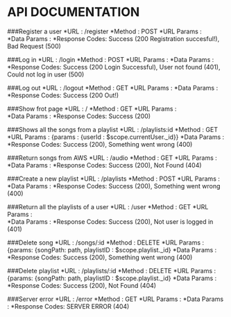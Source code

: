 # API DOCUMENTATION
###Register a user
*URL : /register
*Method : POST
*URL Params :  
*Data Params : 
*Response Codes: Success (200 Registration succesful!), Bad Request (500)

###Log in
*URL : /login
*Method : POST
*URL Params : 
*Data Params :
*Response Codes: Success (200 Login Successful), User not found (401), Could not log in user (500)

###Log out
*URL : /logout
*Method : GET
*URL Params : 
*Data Params :
*Response Codes: Success (200 Out!)

###Show frot page
*URL : /
*Method : GET
*URL Params :  
*Data Params : 
*Response Codes: Success (200)

###Shows all the songs from a playlist
*URL : /playlists:id
*Method : GET
*URL Params :  {params : {userId : $scope.currentUser._id}}
*Data Params : 
*Response Codes: Success (200), Something went wrong (400)

###Return songs from AWS
*URL : /audio
*Method : GET
*URL Params :  
*Data Params : 
*Response Codes: Success (200), Not Found (404)

###Create a new playlist
*URL : /playlists
*Method : POST
*URL Params :  
*Data Params : 
*Response Codes: Success (200), Something went wrong (400)

###Return all the playlists of a user
*URL : /user
*Method : GET
*URL Params :  
*Data Params : 
*Response Codes: Success (200), Not user is logged in (401)

###Delete song
*URL : /songs/:id
*Method : DELETE
*URL Params :  {params: {songPath: path, playlistID : $scope.playlist._id}
*Data Params : 
*Response Codes: Success (200), Something went wrong (400)

###Delete playlist
*URL : /playlists/:id
*Method : DELETE
*URL Params :  {params: {songPath: path, playlistID : $scope.playlist._id}
*Data Params : 
*Response Codes: Success (200), Not Found (404)

###Server error
*URL : /error
*Method : GET
*URL Params : 
*Data Params : 
*Response Codes: SERVER ERROR (404)
